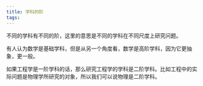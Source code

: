 ```yaml
---
title: 学科的阶
tags:
---
```


不同的学科有不同的阶，这里的意思是不同的学科在不同尺度上研究问题。

有人认为数学是基础学科，但是从另一个角度看，数学是高阶学科，因为它更抽象，更一般。

如果工程学是一阶学科的话，那么研究工程学的学科是二阶学科。比如工程中的实际问题是物理学所研究的对象，所以我们可以说物理是二阶学科。

